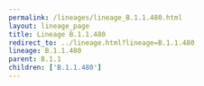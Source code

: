 ```yaml
---
permalink: /lineages/lineage_B.1.1.480.html
layout: lineage_page
title: Lineage B.1.1.480
redirect_to: ../lineage.html?lineage=B.1.1.480
lineage: B.1.1.480
parent: B.1.1
children: ['B.1.1.480']
---
```

